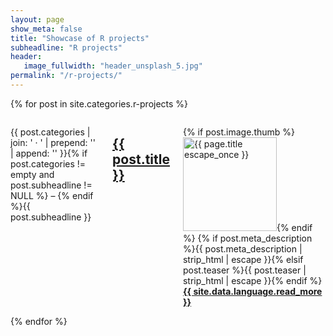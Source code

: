 ```yaml
---
layout: page
show_meta: false
title: "Showcase of R projects"
subheadline: "R projects"
header:
   image_fullwidth: "header_unsplash_5.jpg"
permalink: "/r-projects/"
---
```


{% for post in site.categories.r-projects %}
  <div class="row">
    <div class="small-12 columns b60">
      <p class="subheadline">{{ post.categories | join: ' &middot; ' | prepend: '<span class="subheader">' | append: '</span>' }}{% if post.categories != empty and post.subheadline != NULL %} – {% endif %}{{ post.subheadline }}</p>
      <h2><a href="{{ site.url }}{{ site.baseurl }}{{ post.url }}">{{ post.title }}</a></h2>
      <p>
        {% if post.image.thumb %}<a href="{{ site.url }}{{ site.baseurl }}{{ post.url }}" title="{{ post.title | escape_once }}"><img src="{{ site.urlimg }}{{ post.image.thumb }}" class="alignleft" width="150" height="150" alt="{{ page.title escape_once }}"></a>{% endif %}
        {% if post.meta_description %}{{ post.meta_description | strip_html | escape }}{% elsif post.teaser %}{{ post.teaser | strip_html | escape }}{% endif %}
        <a href="{{ site.url }}{{ site.baseurl }}{{ post.url }}" title="{{ site.data.language.read }} {{ post.title | escape_once }}"><strong>{{ site.data.language.read_more }}</strong></a>
      </p>
    </div><!-- /.small-12.columns -->
  </div><!-- /.row -->
{% endfor %}